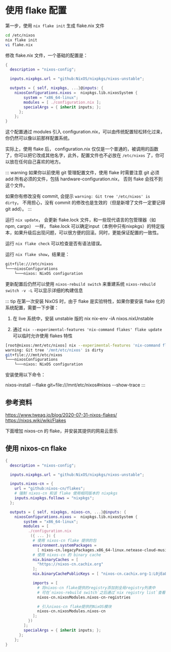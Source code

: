 # 使用 flake 配置

第一步，使用 `nix flake init` 生成 flake.nix 文件

```bash
cd /etc/nixos
nix flake init
vi flake.nix
```

修改 flake.nix 文件，一个基础的配置是：

```nix
{
  description = "nixos-config";     

  inputs.nixpkgs.url = "github:NixOS/nixpkgs/nixos-unstable";                

  outputs = { self, nixpkgs, ...}@inputs: {
    nixosConfigurations.nixos =  nixpkgs.lib.nixosSystem {
        system = "x86_64-linux";
        modules = [ ./configuration.nix ];
        specialArgs = { inherit inputs; };
      };
    };
}

```

这个配置通过 modules 引入 configuration.nix，可以由传统配置轻松转化过来，你仍然可以像以前那样配置系统。

实际上，使用 flake 后， configuration.nix 仅仅是一个普通的，被调用的函数了，你可以把它改成其他名字，此外，配置文件也不必放在 `/etc/nixos` 了，你可以放在任何自己喜欢的地方。

::: warning
如果你以前使用 git 管理配置文件，使用 flake 时需要注意 git 必须 add 所有必须的文件，包括 hardware-configuration.nix， 否则 flake 会找不到这个文件。

如果你有修改没有 commit, 会提示 `warning: Git tree '/etc/nixos' is dirty`， 不用担心，没有 commit 的修改也是生效的（但是新增了文件一定要记得 git add）。
:::


运行 `nix update`， 会更新 flake.lock 文件，和一些现代语言的包管理器（如 npm, cargo） 一样， flake.lock 可以确定input（本例中只有nixpkgs）的特定版本，如果升级后出现问题，可以很方便的回滚。同时，更能保证配置的一致性。

运行 `nix flake check` 可以检查是否有语法错误。

运行 `nix flake show`，结果是：
```txt
git+file:///etc/nixos
└───nixosConfigurations
    └───nixos: NixOS configuration
```

更新配置后仍然可以使用 `nixos-rebuild switch` 来重建系统
`nixos-rebuild switch -v -L` 可以显示详细的构建信息

::: tip
在第一次安装 NixOS 时，由于 flake 是实验特性，如果你要安装 flake 化的系统配置，需要一下步骤：

1. 在 live 系统中，安装 unstable 版的 nix
nix-env -iA nixos.nixUnstable

2. 通过 `nix --experimental-features 'nix-command flakes' flake update` 可以临时允许使用 flakes 特性
```bash
[root@nixos:/mnt/etc/nixos] nix --experimental-features 'nix-command flakes' flake show 
warning: Git tree '/mnt/etc/nixos' is dirty
git+file:///mnt/etc/nixos
└───nixosConfigurations
    └───nixos: NixOS configuration
```
安装使用以下命令：

nixos-install --flake git+file:///mnt/etc/nixos#nixos --show-trace
:::

## 参考资料
https://www.tweag.io/blog/2020-07-31-nixos-flakes/
https://nixos.wiki/wiki/Flakes

下面增加 nixos-cn 的 flake，并安装其提供的网易云音乐

## 使用 nixos-cn flake
```nix
{
  description = "nixos-config";     

  inputs.nixpkgs.url = "github:NixOS/nixpkgs/nixos-unstable";                

  inputs.nixos-cn = {
    url = "github:nixos-cn/flakes";
    # 强制 nixos-cn 和该 flake 使用相同版本的 nixpkgs
    inputs.nixpkgs.follows = "nixpkgs";
  };

  outputs = { self, nixpkgs, nixos-cn, ...}@inputs: {
    nixosConfigurations.nixos =  nixpkgs.lib.nixosSystem {
        system = "x86_64-linux";
        modules = [ 
          ./configuration.nix
           ({ ... }: {
            # 使用 nixos-cn flake 提供的包
            environment.systemPackages =
              [ nixos-cn.legacyPackages.x86_64-linux.netease-cloud-music ];
            # 使用 nixos-cn 的 binary cache
            nix.binaryCaches = [
              "https://nixos-cn.cachix.org"
            ];
            nix.binaryCachePublicKeys = [ "nixos-cn.cachix.org-1:L0jEaL6w7kwQOPlLoCR3ADx+E3Q8SEFEcB9Jaibl0Xg=" ];

            imports = [
              # 将nixos-cn flake提供的registry添加到全局registry列表中
              # 可在`nixos-rebuild switch`之后通过`nix registry list`查看
              nixos-cn.nixosModules.nixos-cn-registries

              # 引入nixos-cn flake提供的NixOS模块
              nixos-cn.nixosModules.nixos-cn
            ];
          })
        ];
        specialArgs = { inherit inputs; };
      };
    };
}

```
